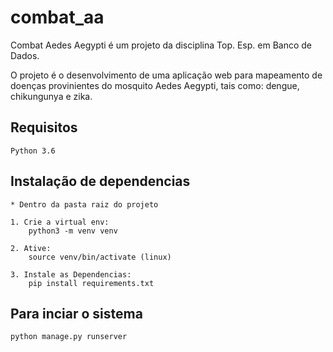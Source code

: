 # combat_aa

Combat Aedes Aegypti é um projeto da disciplina Top. Esp. em Banco de Dados.

O projeto é o desenvolvimento de uma aplicação web para mapeamento de doenças provinientes do mosquito Aedes Aegypti, tais como: dengue, chikungunya e zika.


## Requisitos

```
Python 3.6
```

## Instalação de dependencias

```
* Dentro da pasta raiz do projeto

1. Crie a virtual env:
    python3 -m venv venv

2. Ative:
    source venv/bin/activate (linux)

3. Instale as Dependencias:
    pip install requirements.txt
```

## Para inciar o sistema

```
python manage.py runserver
```